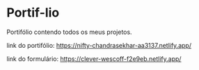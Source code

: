 # Portif-lio
Portifólio contendo todos os meus projetos.

link do portifólio: https://nifty-chandrasekhar-aa3137.netlify.app/

link do formulário: https://clever-wescoff-f2e9eb.netlify.app/

